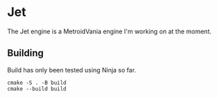 # Jet 

The Jet engine is a MetroidVania engine I'm working on at the moment.

## Building

Build has only been tested using Ninja so far.

```plain
cmake -S . -B build
cmake --build build
```
